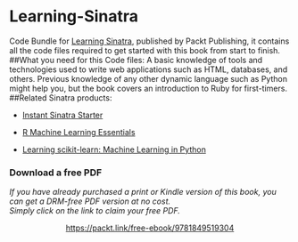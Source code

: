 # Learning-Sinatra
Code Bundle for [Learning Sinatra](https://www.packtpub.com/web-development/learning-sinatra?utm_source=github&utm_medium=repository&utm_campaign=9781849519304), published by Packt Publishing, it contains all the code files required to get started with this book from start to finish.
##What you need for this Code files:
A basic knowledge of tools and technologies used to write web applications such as HTML, databases, and others.
Previous knowledge of any other dynamic language such as Python might help you, but the book covers an introduction to Ruby for first-timers.
##Related Sinatra products:
* [Instant Sinatra Starter](https://www.packtpub.com/web-development/instant-sinatra-starter-instant?utm_source=github&utm_medium=repository&utm_campaign=9781782168218)

* [R Machine Learning Essentials](https://www.packtpub.com/big-data-and-business-intelligence/r-machine-learning-essentials?utm_source=github&utm_medium=repository&utm_campaign=9781783987740)

* [Learning scikit-learn: Machine Learning in Python](https://www.packtpub.com/big-data-and-business-intelligence/learning-scikit-learn-machine-learning-python?utm_source=github&utm_medium=repository&utm_campaign=9781783281930)
### Download a free PDF

 <i>If you have already purchased a print or Kindle version of this book, you can get a DRM-free PDF version at no cost.<br>Simply click on the link to claim your free PDF.</i>
<p align="center"> <a href="https://packt.link/free-ebook/9781849519304">https://packt.link/free-ebook/9781849519304 </a> </p>